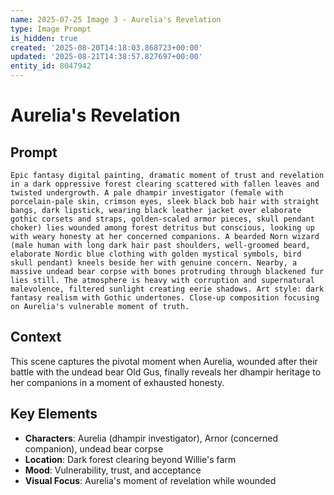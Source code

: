 ```yaml
---
name: 2025-07-25 Image 3 - Aurelia's Revelation
type: Image Prompt
is_hidden: true
created: '2025-08-20T14:18:03.868723+00:00'
updated: '2025-08-21T14:38:57.827697+00:00'
entity_id: 8047942
---
```


# Aurelia's Revelation

## Prompt

```
Epic fantasy digital painting, dramatic moment of trust and revelation in a dark oppressive forest clearing scattered with fallen leaves and twisted undergrowth. A pale dhampir investigator (female with porcelain-pale skin, crimson eyes, sleek black bob hair with straight bangs, dark lipstick, wearing black leather jacket over elaborate gothic corsets and straps, golden-scaled armor pieces, skull pendant choker) lies wounded among forest detritus but conscious, looking up with weary honesty at her concerned companions. A bearded Norn wizard (male human with long dark hair past shoulders, well-groomed beard, elaborate Nordic blue clothing with golden mystical symbols, bird skull pendant) kneels beside her with genuine concern. Nearby, a massive undead bear corpse with bones protruding through blackened fur lies still. The atmosphere is heavy with corruption and supernatural malevolence, filtered sunlight creating eerie shadows. Art style: dark fantasy realism with Gothic undertones. Close-up composition focusing on Aurelia's vulnerable moment of truth.
```

## Context

This scene captures the pivotal moment when Aurelia, wounded after their battle with the undead bear Old Gus, finally reveals her dhampir heritage to her companions in a moment of exhausted honesty.

## Key Elements

- **Characters**: Aurelia (dhampir investigator), Arnor (concerned companion), undead bear corpse
- **Location**: Dark forest clearing beyond Willie's farm
- **Mood**: Vulnerability, trust, and acceptance
- **Visual Focus**: Aurelia's moment of revelation while wounded